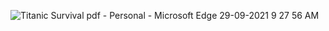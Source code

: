 ![Titanic Survival pdf - Personal - Microsoft​ Edge 29-09-2021 9 27 56 AM](https://user-images.githubusercontent.com/80699916/135201010-42f30ee4-96f7-42a6-9e42-2e607810355b.png)

